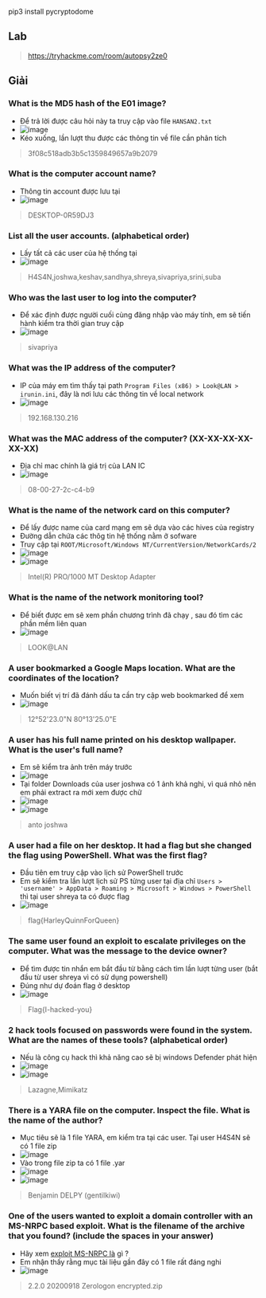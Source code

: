 pip3 install pycryptodome
## Lab 
> https://tryhackme.com/room/autopsy2ze0
## Giải
### What is the MD5 hash of the E01 image?
- Để trả lời được câu hỏi này ta truy cập vào file `HANSAN2.txt`
- ![image](image/1.PNG)
- Kéo xuống, lần lượt thu được các thông tin về file cần phân tích
> 3f08c518adb3b5c1359849657a9b2079
### What is the computer account name?
- Thông tin account được lưu tại 
- ![image](image/2.PNG)
> DESKTOP-0R59DJ3	
### List all the user accounts. (alphabetical order)
- Lấy tất cả các user của hệ thống tại 
- ![image](image/3.PNG)
> H4S4N,joshwa,keshav,sandhya,shreya,sivapriya,srini,suba
### Who was the last user to log into the computer?
- Để xác định được người cuối cùng đăng nhập vào máy tính, em sẽ tiến hành kiểm tra thời gian truy cập 
- ![image](image/4.PNG)
> sivapriya	
### What was the IP address of the computer?
- IP của máy em tìm thấy tại path `Program Files (x86) > Look@LAN > irunin.ini`, đây là nơi lưu các thông tin về local network
- ![image](image/5.PNG)
> 192.168.130.216
### What was the MAC address of the computer? (XX-XX-XX-XX-XX-XX)
- Địa chỉ mac chính là giá trị của LAN IC
- ![image](image/5.PNG)
> 08-00-27-2c-c4-b9
### What is the name of the network card on this computer?
- Để lấy được name của card mạng em sẽ dựa vào các hives của registry
-  Đường dẫn chứa các thôg tin hệ thống nằm ở sofware
- Truy cập tại `ROOT/Microsoft/Windows NT/CurrentVersion/NetworkCards/2`
- ![image](image/7.PNG)
- ![image](image/8.PNG)
>Intel(R) PRO/1000 MT Desktop Adapter
### What is the name of the network monitoring tool?
- Để biết được em sẽ xem phần chương trình đã chạy , sau đó tìm các phần mềm liên quan
- ![image](image/9.PNG)
> LOOK@LAN	
### A user bookmarked a Google Maps location. What are the coordinates of the location?
- Muốn biết vị trí đã đánh dấu ta cần try cập web bookmarked để xem 
- ![image](image/6.PNG)
> 12°52'23.0"N 80°13'25.0"E
### A user has his full name printed on his desktop wallpaper. What is the user's full name?
- Em sẽ kiểm tra ảnh trên máy trước
- ![image](image/11.PNG)
- Tại folder Downloads của user joshwa có 1 ảnh khả nghi, vì quá nhỏ nên em phải extract ra mới xem được chữ
- ![image](image/12.PNG)
- ![image](image/13.PNG)
> anto joshwa
### A user had a file on her desktop. It had a flag but she changed the flag using PowerShell. What was the first flag?
- Đầu tiên em truy cập vào lịch sử PowerShell trước 
- Em sẽ kiểm tra lần lượt lịch sử PS từng user tại địa chỉ `Users > 'username' > AppData > Roaming > Microsoft > Windows > PowerShell` thì tại user shreya ta có được flag 
- ![image](image/10.PNG)
> flag{HarleyQuinnForQueen}
### The same user found an exploit to escalate privileges on the computer. What was the message to the device owner?
- Để tìm được tin nhắn em bắt đầu từ bằng cách tìm lần lượt từng user (bắt đầu từ user shreya vì có sử dụng powershell)
- Đúng như dự đoán flag ở desktop 
- ![image](image/14.PNG)
> Flag{I-hacked-you}
### 2 hack tools focused on passwords were found in the system. What are the names of these tools? (alphabetical order)
- Nếu là công cụ hack thì khả năng cao sẽ bị windows Defender phát hiện
- ![image](image/15.PNG)
- ![image](image/16.PNG)
> Lazagne,Mimikatz
### There is a YARA file on the computer. Inspect the file. What is the name of the author?
- Mục tiêu sẽ là 1 file YARA, em kiểm tra tại các user. Tại user H4S4N sẽ có 1 file zip 
- ![image](image/17.PNG)
- Vào trong file zip ta có 1 file .yar
- ![image](image/18.PNG)
- ![image](image/19.PNG)
> Benjamin DELPY (gentilkiwi)
### One of the users wanted to exploit a domain controller with an MS-NRPC based exploit. What is the filename of the archive that you found? (include the spaces in your answer) 
- Hãy xem [exploit MS-NRPC là](https://cehvietnam.com/2020/10/29/ceh-v11-lab-zero-logon-attack/) gì ?
- Em nhận thấy rằng mục tài liệu gần đây có 1 file rất đáng nghi 
- ![image](image/20.PNG)
> 2.2.0 20200918 Zerologon encrypted.zip



